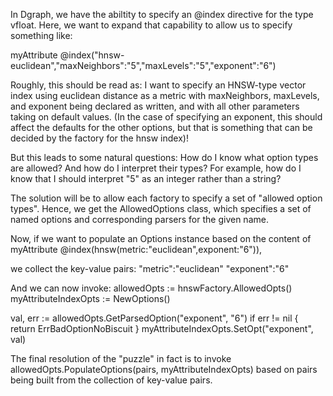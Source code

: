 In Dgraph, we have the abiltity to specify an @index directive for the type
vfloat. Here, we want to expand that capability to allow us to specify something
like:

myAttribute @index("hnsw-euclidean","maxNeighbors":"5","maxLevels":"5","exponent":"6")

Roughly, this should be read as:
I want to specify an HNSW-type vector index using euclidean distance as a metric
with maxNeighbors, maxLevels, and exponent being declared as written, and with
all other parameters taking on default values.  (In the case of specifying an
exponent, this should affect the defaults for the other options, but that is
something that can be decided by the factory for the hnsw index)!

But this leads to some natural questions: How do I know what option types are
allowed? And how do I interpret their types? For example, how do I know that I
should interpret "5" as an integer rather than a string?

The solution will be to allow each factory to specify a set of "allowed option
types". Hence, we get the AllowedOptions class, which specifies a set of
named options and corresponding parsers for the given name.

Now, if we want to populate an Options instance based on the content of
myAttribute @index(hnsw(metric:"euclidean",exponent:"6")),

we collect the key-value pairs:
   "metric":"euclidean"
   "exponent":"6"

And we can now invoke:
allowedOpts := hnswFactory.AllowedOpts()
myAttributeIndexOpts := NewOptions()

val, err := allowedOpts.GetParsedOption("exponent", "6")
if err != nil {
   return ErrBadOptionNoBiscuit
}
myAttributeIndexOpts.SetOpt("exponent", val)

The final resolution of the "puzzle" in fact is to invoke
allowedOpts.PopulateOptions(pairs, myAttributeIndexOpts)
based on pairs being built from the collection of key-value pairs.
